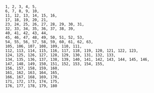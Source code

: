     1, 2, 3, 4, 5,
    6, 7, 8, 9, 10,
    11, 12, 13, 14, 15, 16,
    17, 18, 19, 20, 21,
    23, 24, 25, 26, 27, 28, 29, 30, 31,
    32, 33, 34, 35, 36, 37, 38, 39,
    40, 41, 42, 43, 44,
    45, 46, 47, 48, 49, 50, 51, 52, 53,
    54, 55, 56, 57, 58, 59, 60, 61, 62, 63,
    105, 106, 107, 108, 109, 110, 111,
    112, 113, 114, 115, 116, 117, 118, 119, 120, 121, 122, 123,
    124, 125, 126, 127, 128, 129, 130, 131, 132, 133,
    134, 135, 136, 137, 138, 139, 140, 141, 142, 143, 144, 145, 146,
    147, 148, 149, 150, 151, 152, 153, 154, 155,
    156, 157, 158, 159, 160,
    161, 162, 163, 164, 165,
    166, 167, 168, 169, 170,
    171, 172, 173, 174, 175,
    176, 177, 178, 179, 180
